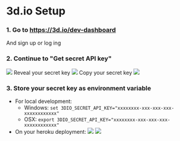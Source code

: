 # 3d.io Setup

### 1. Go to https://3d.io/dev-dashboard
And sign up or log ing

### 2. Continue to "Get secret API key"
![](https://storage.3d.io/279ecbf2-02eb-49b0-a7b8-ddcdafdfb4fb/2017-08-17_07-31-09_FbaIUv/https___3d_io_dev-dashboard_.jpg)
Reveal your secret key
![](https://storage.3d.io/279ecbf2-02eb-49b0-a7b8-ddcdafdfb4fb/2017-08-17_07-32-20_qIIdED/https___3d_io_dev-dashboard_.jpg)
Copy your secret key
![](https://storage.3d.io/279ecbf2-02eb-49b0-a7b8-ddcdafdfb4fb/2017-08-17_07-36-09_Zt6FSm/https___3d_io_dev-dashboard_.jpg)

### 3. Store your secret key as environment variable
* For local development:
  * Windows: `set 3DIO_SECRET_API_KEY="xxxxxxxx-xxx-xxx-xxx-xxxxxxxxxxxx"`
  * OSX: `export 3DIO_SECRET_API_KEY="xxxxxxxx-xxx-xxx-xxx-xxxxxxxxxxxx"`
* On your heroku deployment:
 ![](https://storage.3d.io/279ecbf2-02eb-49b0-a7b8-ddcdafdfb4fb/2017-08-17_06-18-14_2RPkfX/floor-plan-to-3d___Settings___Heroku_and_repositories.jpg)
 ![](https://storage.3d.io/279ecbf2-02eb-49b0-a7b8-ddcdafdfb4fb/2017-08-17_07-42-42_Yk2zoD/floor-plan-to-3d___Settings___Heroku.jpg)